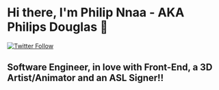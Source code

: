 # Hi there, I'm Philip Nnaa - AKA Philips Douglas 👋 

[![Twitter Follow](https://img.shields.io/twitter/follow/codemator?color=1DA1F2&logo=twitter&style=for-the-badge)](https://twitter.com/intent/follow?original_referer=https%3A%2F%2Fgithub.com%2Fcodematorng&screen_name=codematorng)

## Software Engineer, in love with Front-End, a 3D Artist/Animator and an ASL Signer!!
